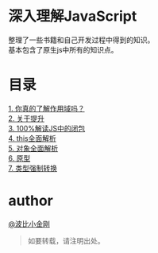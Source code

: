 # 深入理解JavaScript

整理了一些书籍和自己开发过程中得到的知识。<br/>
基本包含了原生js中所有的知识点。

# 目录

<a href="./scope.mdown">1. 你真的了解作用域吗？</a><br/>
<a href="./hoisting.mdown">2. 关于提升</a><br/>
<a href="./closure.mdown">3. 100%解读JS中的闭包</a><br/>
<a href="./this.mdown">4. this全面解析</a><br/>
<a href="./obj.mdown">5. 对象全面解析</a><br/>
<a href="./proto.mdown">6. 原型</a><br/>
<a href="./type_change">7. 类型强制转换</a><br/>

# author
<a href="https://github.com/cbbfcd">@波比小金刚</a>
> 如要转载，请注明出处。


